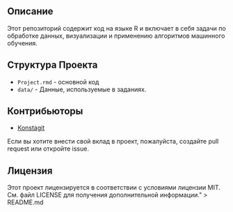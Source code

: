 ## Описание

Этот репозиторий содержит код на языке R и включает в себя задачи по обработке данных, визуализации и применению алгоритмов машинного обучения.


## Структура Проекта

- `Project.rmd` - основной код
- `data/` - Данные, используемые в заданиях.

## Контрибьюторы

- [Konstagit](https://github.com/Konstagit)

Если вы хотите внести свой вклад в проект, пожалуйста, создайте pull request или откройте issue.

## Лицензия

Этот проект лицензируется в соответствии с условиями лицензии MIT. См. файл LICENSE для получения дополнительной информации." > README.md
